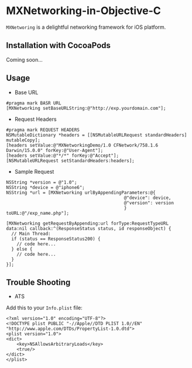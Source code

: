 # MXNetworking-in-Objective-C

`MXNetworing` is a delightful networking framework for iOS platform.

## Installation with CocoaPods

Coming soon...

## Usage

* Base URL

```
#pragma mark BASR URL
[MXNetworking setBaseURLString:@"http://exp.yourdomain.com"];
```

* Request Headers

```
#pragma mark REQUEST HEADERS
NSMutableDictionary *headers = [[NSMutableURLRequest standardHeaders] mutableCopy];
[headers setValue:@"MXNetworkingDemo/1.0 CFNetwork/758.1.6 Darwin/15.0.0" forKey:@"User-Agent"];
[headers setValue:@"*/*" forKey:@"Accept"];
[NSMutableURLRequest setStandardHeaders:headers];
```

* Sample Request

```
NSString *version = @"1.0";
NSString *device = @"iphone6";
NSString *url = [MXNetworking urlByAppendingParameters:@{
                                             @"device": device,
                                             @"version": version
                                             } toURL:@"/exp_name.php"];

[MXNetworking getRequestByAppending:url forType:RequestTypeURL data:nil callback:^(ResponseStatus status, id responseObject) {
  // Main Thread:
  if (status == ResponseStatus200) {
    // code here...
  } else {
    // code here...
  }
}];
```

## Trouble Shooting

* ATS

Add this to your `Info.plist` file:

```
<?xml version="1.0" encoding="UTF-8"?>
<!DOCTYPE plist PUBLIC "-//Apple//DTD PLIST 1.0//EN" "http://www.apple.com/DTDs/PropertyList-1.0.dtd">
<plist version="1.0">
<dict>
	<key>NSAllowsArbitraryLoads</key>
	<true/>
</dict>
</plist>
```
